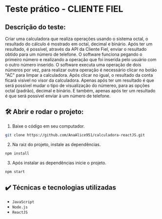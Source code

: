 # Teste prático - CLIENTE FIEL

## Descrição do teste:
Criar uma calculadora que realiza operações usando o sistema octal, o resultado do cálculo é mostrado em octal, decimal e binário. 
Após ter um resultado, é possível, através da API da Cliente Fiel, enviar o resultado obtido para um número de telefone.
O software funciona pegando o primeiro número e realizando a operação que foi inserida pelo usuário com o outro número inserido. O software executa uma operação de dois números por vez, para realizar outra operação é necessário clicar no botão "AC" para limpar a calculadora. Após clicar no igual, o resultado da conta ficará visível no visor da calculadora. Apenas após ter um resultado é que será possível mudar o tipo de visualização do númereo, para as opções octal (padrão), decimal e binário. E também, apenas após ter um resultado é que será possível enviar à um número de telefone. 


## 🛠️ Abrir e rodar o projeto:

1. Baixe o código em seu computador.
```bash
git clone https://github.com/AnaAlice951/calculadora-reactJS.git
``` 
2. Na raiz do projeto, instale as dependências.
```bash
npm install
``` 
3. Após instalar as dependências inicie o projeto.
```bash
npm start
``` 


## ✔️ Técnicas e tecnologias utilizadas

- ``JavaScript``
- ``Node.js``
- ``ReactJS``
